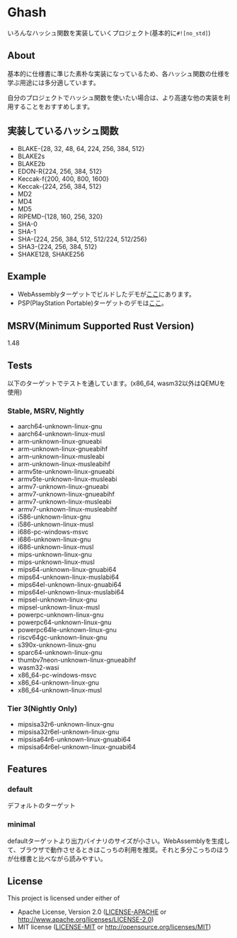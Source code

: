 # Ghash

いろんなハッシュ関数を実装していくプロジェクト(基本的に`#![no_std]`)

## About

基本的に仕様書に準じた素朴な実装になっているため、各ハッシュ関数の仕様を学ぶ用途には多分適しています。

自分のプロジェクトでハッシュ関数を使いたい場合は、より高速な他の実装を利用することをおすすめします。

## 実装しているハッシュ関数

* BLAKE-{28, 32, 48, 64, 224, 256, 384, 512}
* BLAKE2s
* BLAKE2b
* EDON-R{224, 256, 384, 512}
* Keccak-f{200, 400, 800, 1600}
* Keccak-{224, 256, 384, 512}
* MD2
* MD4
* MD5
* RIPEMD-{128, 160, 256, 320}
* SHA-0
* SHA-1
* SHA-{224, 256, 384, 512, 512/224, 512/256}
* SHA3-{224, 256, 384, 512}
* SHAKE128, SHAKE256

## Example

* WebAssemblyターゲットでビルドしたデモが[ここ](https://ghash.glatan.vercel.app/)にあります。
* PSP(PlayStation Portable)ターゲットのデモは[ここ](https://gitlab.com/glatan/ghash-psp)。

## MSRV(Minimum Supported Rust Version)

1.48

## Tests

以下のターゲットでテストを通しています。(x86_64, wasm32以外はQEMUを使用)

### Stable, MSRV, Nightly

* aarch64-unknown-linux-gnu
* aarch64-unknown-linux-musl
* arm-unknown-linux-gnueabi
* arm-unknown-linux-gnueabihf
* arm-unknown-linux-musleabi
* arm-unknown-linux-musleabihf
* armv5te-unknown-linux-gnueabi
* armv5te-unknown-linux-musleabi
* armv7-unknown-linux-gnueabi
* armv7-unknown-linux-gnueabihf
* armv7-unknown-linux-musleabi
* armv7-unknown-linux-musleabihf
* i586-unknown-linux-gnu
* i586-unknown-linux-musl
* i686-pc-windows-msvc
* i686-unknown-linux-gnu
* i686-unknown-linux-musl
* mips-unknown-linux-gnu
* mips-unknown-linux-musl
* mips64-unknown-linux-gnuabi64
* mips64-unknown-linux-muslabi64
* mips64el-unknown-linux-gnuabi64
* mips64el-unknown-linux-muslabi64
* mipsel-unknown-linux-gnu
* mipsel-unknown-linux-musl
* powerpc-unknown-linux-gnu
* powerpc64-unknown-linux-gnu
* powerpc64le-unknown-linux-gnu
* riscv64gc-unknown-linux-gnu
* s390x-unknown-linux-gnu
* sparc64-unknown-linux-gnu
* thumbv7neon-unknown-linux-gnueabihf
* wasm32-wasi
* x86_64-pc-windows-msvc
* x86_64-unknown-linux-gnu
* x86_64-unknown-linux-musl

### Tier 3(Nightly Only)

* mipsisa32r6-unknown-linux-gnu
* mipsisa32r6el-unknown-linux-gnu
* mipsisa64r6-unknown-linux-gnuabi64
* mipsisa64r6el-unknown-linux-gnuabi64

## Features

### default

デフォルトのターゲット

### minimal

defaultターゲットより出力バイナリのサイズが小さい。WebAssemblyを生成して、ブラウザで動作させるときはこっちの利用を推奨。それと多分こっちのほうが仕様書と比べながら読みやすい。

## License

This project is licensed under either of

* Apache License, Version 2.0 ([LICENSE-APACHE](./LICENSE-APACHE) or http://www.apache.org/licenses/LICENSE-2.0)
* MIT license ([LICENSE-MIT](./LICENSE-MIT) or http://opensource.org/licenses/MIT)
